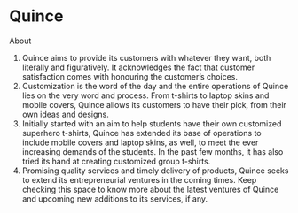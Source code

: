 # Quince

About
1. Quince aims to provide its customers with whatever they want, both literally and figuratively. It acknowledges the fact that customer satisfaction comes with honouring the customer’s choices.
2. Customization is the word of the day and the entire operations of Quince lies on the very word and process. From t-shirts to laptop skins and mobile covers, Quince allows its customers to have their pick, from their own ideas and designs. 
3. Initially started with an aim to help students have their own customized superhero t-shirts, Quince has extended its base of operations to include mobile covers and laptop skins, as well, to meet the ever increasing demands of the students. In the past few months, it has also tried its hand at creating customized group t-shirts.
4. Promising quality services and timely delivery of products, Quince seeks to extend its entrepreneurial ventures in the coming times.
Keep checking this space to know more about the latest ventures of Quince and upcoming new additions to its services, if any.
